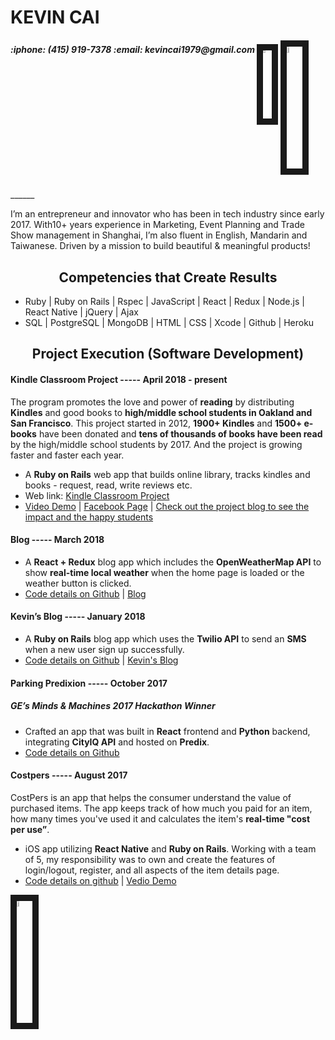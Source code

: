 # KEVIN CAI
<h5>:iphone: (415) 919-7378 :email: kevincai1979@gmail.com 
<a href="https://www.linkedin.com/in/kevincai1979/" target="_blank"><img src="https://github.com/kevincai79/Resume/blob/master/linkedin.jpeg" 
alt="Linkedin" width=2.8%  border="10" /></a>
<a href="https://github.com/kevincai79" target="_blank"><img src="https://github.com/kevincai79/Resume/blob/master/github.jpeg" 
alt="Github" width=5%  border="10" /></a>
</h5>
______

I’m an entrepreneur and innovator who has been in tech industry since early 2017. With10+ years experience in Marketing, Event Planning and Trade Show management in Shanghai, I’m also fluent in English, Mandarin and Taiwanese. Driven by a mission to build beautiful & meaningful products!

<h2 align="center">Competencies that Create Results</h2>

*    Ruby | Ruby on Rails | Rspec | JavaScript | React | Redux | Node.js | React Native | jQuery | Ajax
*    SQL | PostgreSQL | MongoDB | HTML | CSS | Xcode | Github | Heroku

<h2 align="center">Project Execution (Software Development)</h2>

#### Kindle Classroom Project ----- April 2018 - present

The program promotes the love and power of **reading** by distributing **Kindles** and good books to **high/middle school students in Oakland and San Francisco**. This project started in 2012, **1900+ Kindles** and **1500+ e-books** have been donated and **tens of thousands of books have been read** by the high/middle school students by 2017. And the project is growing faster and faster each year.    
*    A **Ruby on Rails** web app that builds online library, tracks kindles and books - request, read, write reviews etc.
*    Web link: [Kindle Classroom Project](https://www.kindleclassroomproject.org/)   
*   [Video Demo](https://youtu.be/Hu0rG1vPLqE) | [Facebook Page](https://www.facebook.com/kindleclassroom) | [Check out the project blog to see the impact and the happy students](http://iserotope.com/kindle-classroom-project)   

#### Blog ----- March 2018
*    A **React + Redux** blog app which includes the **OpenWeatherMap API** to show **real-time local weather** when the home page is loaded or the weather button is clicked.
*    [Code details on Github](https://github.com/kevincai79/Blog) |  [Blog](https://infinite-sea-36325.herokuapp.com)

#### Kevin’s Blog ----- January 2018
*    A **Ruby on Rails** blog app which uses the **Twilio API** to send an **SMS** when a new user sign up successfully.
*    [Code details on Github](https://github.com/kevincai79/Kevin-Blog) | [Kevin's Blog](https://lit-stream-38404.herokuapp.com/)

#### Parking Predixion ----- October 2017
<h5><em>GE’s Minds & Machines 2017 Hackathon Winner</em></h5>

*    Crafted an app that was built in **React** frontend and **Python** backend, integrating **CityIQ API** and hosted on **Predix**.
*    [Code details on Github](https://github.com/kevincai79/ParkingPrediXion)

#### Costpers ----- August 2017
CostPers is an app that helps the consumer understand the value of purchased items. The app keeps track of how much you paid for an item, how many times you've used it and calculates the item's **real-time "cost per use”**.
*    iOS app utilizing **React Native** and **Ruby on Rails**. Working with a team of 5, my responsibility was to own and create the features of login/logout, register, and all aspects of the item details page.
*   [Code details on github](https://github.com/kevincai79/CostPers )  | [Vedio Demo](https://youtu.be/gu1ShLqjq8k)

<a href="https://www.linkedin.com/in/kevincai1979/" target="_blank"><img src="https://github.com/kevincai79/Resume/blob/master/linkedin.jpeg" 
alt="Linkedin" width=5%  border="10" /></a>
